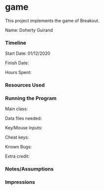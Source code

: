 game
====

This project implements the game of Breakout.

Name:  Doherty Guirand

### Timeline

Start Date: 01/12/2020

Finish Date: 

Hours Spent:

### Resources Used


### Running the Program

Main class:

Data files needed: 

Key/Mouse inputs:

Cheat keys:

Known Bugs:

Extra credit:


### Notes/Assumptions


### Impressions

